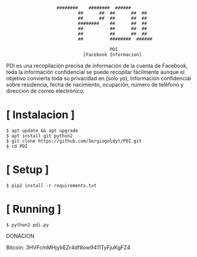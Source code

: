 

```
		           ########    ########  ######
                           ##      ##  ##      ##  ##
                           ##      ##  ##      ##  ##
                           ########    ##      ##  ##
                           ##          ##      ##  ##
                           ##          ##      ##  ##
                           ##          ########  ######
                                       
                                       PDI
                             [Facebook Informacion]
```
PDI es una recopilación precisa de información de la cuenta de Facebook, toda la información confidencial se puede recopilar fácilmente aunque el objetivo convierta toda su privacidad en (solo yo), Información confidencial sobre residencia, fecha de nacimiento, ocupación, número de teléfono y dirección de correo electrónico.



# [ Instalacion ]
```
$ apt update && apt upgrade
$ apt install git python2
$ git clone https://github.com/Sergiogoldyt/PDI.git
$ cd PDI
```

# [ Setup ]
```
$ pip2 install -r requirements.txt
```
# [ Running ]
```
$ python2 pdi.py
```       


 DONACION

Bitcoin: 3HVFcmMHjybEZr4df8ow9411TyFjuKgFZ4